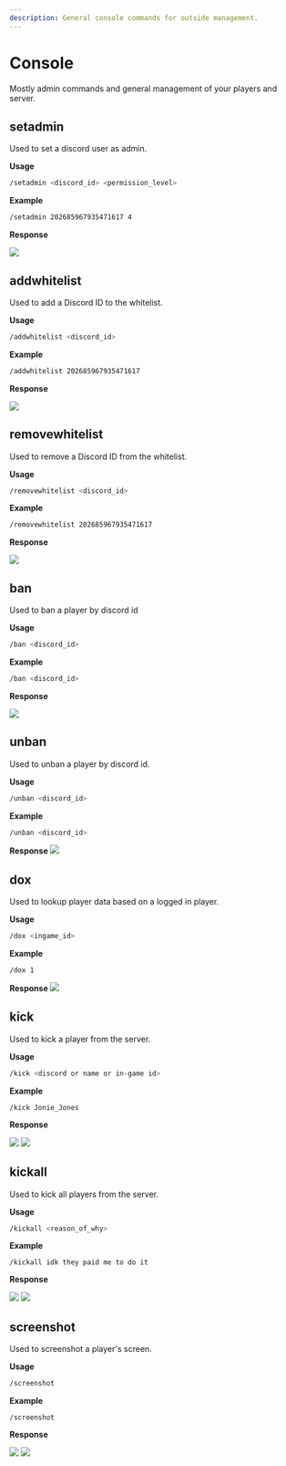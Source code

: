 ```yaml
---
description: General console commands for outside management.
---
```


# Console

Mostly admin commands and general management of your players and server.

## setadmin

Used to set a discord user as admin.

**Usage**

```bash
/setadmin <discord_id> <permission_level>
```

**Example**

```bash
/setadmin 202685967935471617 4
```

**Response**

![](https://i.imgur.com/rw2u1Xq.png)

## addwhitelist

Used to add a Discord ID to the whitelist.

**Usage**

```bash
/addwhitelist <discord_id>
```

**Example**

```bash
/addwhitelist 202685967935471617
```

**Response**

![](https://i.imgur.com/cpWxlKw.png)

## removewhitelist

Used to remove a Discord ID from the whitelist.

**Usage**

```bash
/removewhitelist <discord_id>
```

**Example**

```bash
/removewhitelist 202685967935471617
```

**Response**

![](https://i.imgur.com/6Lyf7Sj.png)

## ban

Used to ban a player by discord id

**Usage**

```bash
/ban <discord_id>
```

**Example**

```bash
/ban <discord_id>
```

**Response**

![](https://i.imgur.com/cG78QHW.png)

## unban

Used to unban a player by discord id.

**Usage**

```bash
/unban <discord_id>
```

**Example**

```bash
/unban <discord_id>
```

**Response** ![](https://i.imgur.com/Pve8Tl1.png)

## dox

Used to lookup player data based on a logged in player.

**Usage**

```bash
/dox <ingame_id>
```

**Example**

```text
/dox 1
```

**Response** ![](https://i.imgur.com/TlBD8Sv.png)

## kick

Used to kick a player from the server.

**Usage**

```bash
/kick <discord or name or in-game id>
```

**Example**

```text
/kick Jonie_Jones
```

**Response**

![](https://i.imgur.com/vyHe8SA.png) ![](https://i.imgur.com/FMxQ1Dm.png)

## kickall

Used to kick all players from the server.

**Usage**

```bash
/kickall <reason_of_why>
```

**Example**

```text
/kickall idk they paid me to do it
```

**Response**

![](https://i.imgur.com/vyHe8SA.png) ![](https://i.imgur.com/FMxQ1Dm.png)

## screenshot

Used to screenshot a player's screen.

**Usage**

```bash
/screenshot
```

**Example**

```text
/screenshot
```

**Response**

![](https://i.imgur.com/KIemnca.png) ![](https://i.imgur.com/l5rwSyu.png)

